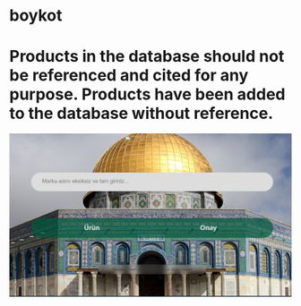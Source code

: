 # boykot

# Products in the database should not be referenced and cited for any purpose. Products have been added to the database without reference.
![boykot](boykot.PNG)

